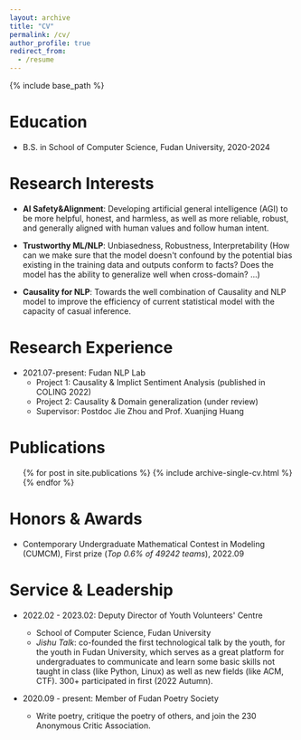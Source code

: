 ```yaml
---
layout: archive
title: "CV"
permalink: /cv/
author_profile: true
redirect_from:
  - /resume
---
```


{% include base_path %}

Education
======
* B.S. in School of Computer Science, Fudan University, 2020-2024

Research Interests
======
* **AI Safety&Alignment**: Developing artificial general intelligence (AGI) to be more helpful, honest, and harmless, as well as more reliable, robust, and generally aligned with human values and follow human intent.

* **Trustworthy ML/NLP**: Unbiasedness, Robustness, Interpretability (How can we make sure that the model doesn't confound by the potential bias existing in the training data and outputs conform to facts? Does the model has the ability to generalize well when cross-domain? ...)

* **Causality for NLP**: Towards the well combination of Causality and NLP model to improve the efficiency of current statistical model with the capacity of casual inference.


Research Experience
======
* 2021.07-present: Fudan NLP Lab
  * Project 1: Causality & Implict Sentiment Analysis (published in COLING 2022)
  * Project 2: Causality & Domain generalization (under review)
  * Supervisor: Postdoc Jie Zhou and Prof. Xuanjing Huang



Publications
======
  <ul>{% for post in site.publications %}
    {% include archive-single-cv.html %}
  {% endfor %}</ul>


Honors & Awards
======
* Contemporary Undergraduate Mathematical Contest in Modeling (CUMCM), First prize (*Top 0.6% of 49242 teams*), 2022.09          

  
Service & Leadership
======
* 2022.02 - 2023.02: Deputy Director of Youth Volunteers' Centre
  * School of Computer Science, Fudan University
  * *Jishu Talk*: co-founded the first technological talk by the youth, for the youth in Fudan University, which serves as a great platform for undergraduates to communicate and learn some basic skills not taught in class (like Python, Linux) as well as new fields (like ACM, CTF). 300+ participated in first (2022 Autumn).

* 2020.09 - present: Member of Fudan Poetry Society 
  * Write poetry, critique the poetry of others, and join the 230 Anonymous Critic Association.
